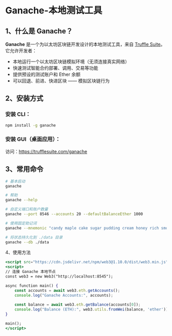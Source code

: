 # Ganache-本地测试工具

## 1、什么是 Ganache？

**Ganache** 是一个为以太坊区块链开发设计的本地测试工具，来自 [Truffle Suite](https://trufflesuite.com/)。它允许开发者：

- 本地运行一个以太坊区块链模拟环境（无须连接真实网络）
- 快速测试智能合约部署、调用、交易等功能
- 提供预设的测试账户和 Ether 余额
- 可以回退、前进、快进区块 —— 模拟区块链行为

## 2、安装方式

### 安装 CLI：

```bash
npm install -g ganache
```

### 安装 GUI（桌面应用）：

访问：https://trufflesuite.com/ganache

## 3、常用命令

```bash
# 基本启动
ganache

# 帮助
ganache --help

# 自定义端口和账户数量
ganache --port 8546 --accounts 20 --defaultBalanceEther 1000

# 使用固定助记词
ganache --mnemonic "candy maple cake sugar pudding cream honey rich smooth crumble sweet treat"

# 将状态持久化到 ./data 目录
ganache --db ./data
```

4、使用方法

```jsx
<script src="https://cdn.jsdelivr.net/npm/web3@1.10.0/dist/web3.min.js"></script>
<script>
// 连接 Ganache 本地节点
const web3 = new Web3("http://localhost:8545");

async function main() {
    const accounts = await web3.eth.getAccounts();
    console.log("Ganache Accounts:", accounts);
    
    const balance = await web3.eth.getBalance(accounts[0]);
    console.log("Balance (ETH):", web3.utils.fromWei(balance, 'ether'));
}

main();
</script>
```